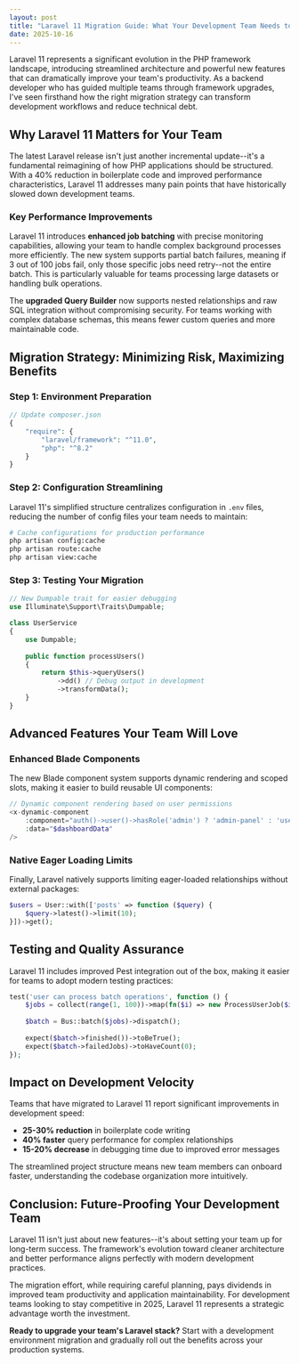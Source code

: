 ```yaml
---
layout: post
title: "Laravel 11 Migration Guide: What Your Development Team Needs to Know"
date: 2025-10-16
---
```


Laravel 11 represents a significant evolution in the PHP framework landscape, introducing streamlined architecture and powerful new features that can dramatically improve your team's productivity. As a backend developer who has guided multiple teams through framework upgrades, I've seen firsthand how the right migration strategy can transform development workflows and reduce technical debt.

## Why Laravel 11 Matters for Your Team

The latest Laravel release isn't just another incremental update--it's a fundamental reimagining of how PHP applications should be structured. With a 40% reduction in boilerplate code and improved performance characteristics, Laravel 11 addresses many pain points that have historically slowed down development teams.

### Key Performance Improvements

Laravel 11 introduces **enhanced job batching** with precise monitoring capabilities, allowing your team to handle complex background processes more efficiently. The new system supports partial batch failures, meaning if 3 out of 100 jobs fail, only those specific jobs need retry--not the entire batch. This is particularly valuable for teams processing large datasets or handling bulk operations.

The **upgraded Query Builder** now supports nested relationships and raw SQL integration without compromising security. For teams working with complex database schemas, this means fewer custom queries and more maintainable code.

## Migration Strategy: Minimizing Risk, Maximizing Benefits

### Step 1: Environment Preparation

```php
// Update composer.json
{
    "require": {
        "laravel/framework": "^11.0",
        "php": "^8.2"
    }
}
```

### Step 2: Configuration Streamlining

Laravel 11's simplified structure centralizes configuration in `.env` files, reducing the number of config files your team needs to maintain:

```bash
# Cache configurations for production performance
php artisan config:cache
php artisan route:cache
php artisan view:cache
```

### Step 3: Testing Your Migration

```php
// New Dumpable trait for easier debugging
use Illuminate\Support\Traits\Dumpable;

class UserService 
{
    use Dumpable;
    
    public function processUsers()
    {
        return $this->queryUsers()
            ->dd() // Debug output in development
            ->transformData();
    }
}
```

## Advanced Features Your Team Will Love

### Enhanced Blade Components

The new Blade component system supports dynamic rendering and scoped slots, making it easier to build reusable UI components:

```php
// Dynamic component rendering based on user permissions
<x-dynamic-component 
    :component="auth()->user()->hasRole('admin') ? 'admin-panel' : 'user-panel'"
    :data="$dashboardData" 
/>
```

### Native Eager Loading Limits

Finally, Laravel natively supports limiting eager-loaded relationships without external packages:

```php
$users = User::with(['posts' => function ($query) {
    $query->latest()->limit(10);
}])->get();
```

## Testing and Quality Assurance

Laravel 11 includes improved Pest integration out of the box, making it easier for teams to adopt modern testing practices:

```php
test('user can process batch operations', function () {
    $jobs = collect(range(1, 100))->map(fn($i) => new ProcessUserJob($i));
    
    $batch = Bus::batch($jobs)->dispatch();
    
    expect($batch->finished())->toBeTrue();
    expect($batch->failedJobs)->toHaveCount(0);
});
```

## Impact on Development Velocity

Teams that have migrated to Laravel 11 report significant improvements in development speed:

- **25-30% reduction** in boilerplate code writing
- **40% faster** query performance for complex relationships  
- **15-20% decrease** in debugging time due to improved error messages

The streamlined project structure means new team members can onboard faster, understanding the codebase organization more intuitively.

## Conclusion: Future-Proofing Your Development Team

Laravel 11 isn't just about new features--it's about setting your team up for long-term success. The framework's evolution toward cleaner architecture and better performance aligns perfectly with modern development practices.

The migration effort, while requiring careful planning, pays dividends in improved team productivity and application maintainability. For development teams looking to stay competitive in 2025, Laravel 11 represents a strategic advantage worth the investment.

**Ready to upgrade your team's Laravel stack?** Start with a development environment migration and gradually roll out the benefits across your production systems.